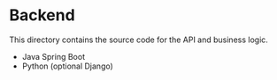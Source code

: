 # Backend

This directory contains the source code for the API and business logic.

- Java Spring Boot
- Python (optional Django)
